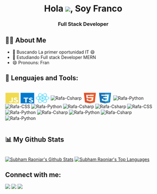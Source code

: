 <h1 align="center">Hola <img src="https://raw.githubusercontent.com/MartinHeinz/MartinHeinz/master/wave.gif" width="30px">, Soy Franco</h1>
<h3 align="center"> Full Stack Developer </h3>

<!--
**Francoheredia/Francoheredia** is a ✨ _special_ ✨ repository because its `README.md` (this file) appears on your GitHub profile.

Here are some ideas to get you started:

- 🔭 I’m currently working on ...
- 🌱 I’m currently learning ...
- 👯 I’m looking to collaborate on ...
- 🤔 I’m looking for help with ...
- 💬 Ask me about ...
- 📫 How to reach me: ...
- 😄 Pronouns: ...
- ⚡ Fun fact: ...
-->
## 🙋‍♂️ About Me

- 🔭 Buscando  La primer oportunidad IT 😄
- 🌱 Estudiando  Full stack Developer MERN
- 😄 Pronouns: Fran

## 🚀 Lenguajes and Tools:

</div align="left">
  <div style="display: inline_block"><br>
  <img align="center" alt="Rafa-Js" height="35" width="45" src="https://raw.githubusercontent.com/devicons/devicon/master/icons/javascript/javascript-plain.svg">
  <img align="center" alt="Rafa-Ts" height="35" width="45" src="https://raw.githubusercontent.com/devicons/devicon/master/icons/typescript/typescript-plain.svg">
  <img align="center" alt="Rafa-React" height="35" width="45" src="https://raw.githubusercontent.com/devicons/devicon/master/icons/react/react-original.svg">
  <img align="center" alt="Rafa-Csharp" height="35" width="45" src="https://cdn.jsdelivr.net/gh/devicons/devicon/icons/nodejs/nodejs-original.svg">
  <img align="center" alt="Rafa-HTML" height="35" width="45" src="https://raw.githubusercontent.com/devicons/devicon/master/icons/html5/html5-original.svg">
  <img align="center" alt="Rafa-CSS" height="35" width="45" src="https://raw.githubusercontent.com/devicons/devicon/master/icons/css3/css3-original.svg">
  <img align="center" alt="Rafa-Python" height="35" width="45" src="https://cdn.jsdelivr.net/gh/devicons/devicon/icons/sass/sass-original.svg">
  <img align="center" alt="Rafa-CSS" height="35" width="45" src="https://cdn.jsdelivr.net/gh/devicons/devicon/icons/git/git-original.svg">
  <img align="center" alt="Rafa-Python" height="35" width="45" src="https://cdn.jsdelivr.net/gh/devicons/devicon/icons/redux/redux-original.svg">
  <img align="center" alt="Rafa-Csharp" height="35" width="45" src="https://cdn.jsdelivr.net/gh/devicons/devicon/icons/visualstudio/visualstudio-plain.svg">
  <img align="center" alt="Rafa-Csharp" height="35" width="45" src="https://cdn.jsdelivr.net/gh/devicons/devicon/icons/jest/jest-plain.svg">
  <img align="center" alt="Rafa-CSS" height="35" width="45" src="https://cdn.jsdelivr.net/gh/devicons/devicon/icons/bootstrap/bootstrap-plain.svg">
  <img align="center" alt="Rafa-Python" height="35" width="45" src="https://cdn.jsdelivr.net/gh/devicons/devicon/icons/tailwindcss/tailwindcss-original-wordmark.svg">
  <img align="center" alt="Rafa-Csharp" height="35" width="45" src="https://cdn.jsdelivr.net/gh/devicons/devicon/icons/babel/babel-original.svg">
  <img align="center" alt="Rafa-Python" height="35" width="45" src="https://cdn.jsdelivr.net/gh/devicons/devicon/icons/slack/slack-original.svg">
  <img align="center" alt="Rafa-Csharp" height="35" width="45" src="https://cdn.jsdelivr.net/gh/devicons/devicon/icons/mongodb/mongodb-original.svg">
  <img align="center" alt="Rafa-Python" height="35" width="45" src="https://cdn.jsdelivr.net/gh/devicons/devicon/icons/postgresql/postgresql-original.svg">

</div>
  

<br/>

  ## 📊 My Github Stats
  <br/>
    <a href="https://github.com/Francoheredia/github-readme-stats"><img alt="Subham Raoniar's Github Stats" src="https://github-readme-stats.vercel.app/api?username=Francoheredia&show_icons=true&count_private=true&theme=react&hide_border=true&bg_color=0D1117" /></a>
  <a href="https://github.com/Francoheredia/github-readme-stats"><img alt="Subham Raoniar's Top Languages" src="https://github-readme-stats.vercel.app/api/top-langs/?username=Francoheredia&langs_count=8&count_private=true&layout=compact&theme=react&hide_border=true&bg_color=0D1117" /></a>
  <br/>
    
  
  
  
## Connect with me:
<p align="left">

<a href = "https://www.linkedin.com/in/francoherediadev/"><img src="https://img.icons8.com/fluent/48/000000/linkedin.png"/></a>
<a href = "https://twitter.com/Franco_Herediaa"><img src="https://img.icons8.com/fluent/48/000000/twitter.png"/></a>
<a href = "https://www.instagram.com/herediafran7/"><img src="https://img.icons8.com/fluent/48/000000/instagram-new.png"/></a>

</p>
    

  
  
